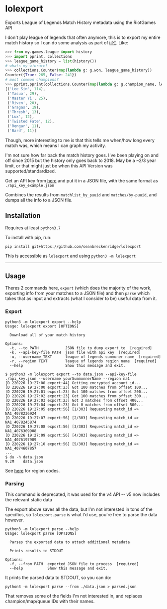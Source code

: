 # lolexport

Exports League of Legends Match History metadata using the RiotGames API

I don't play league of legends that often anymore, this is to export my entire match history so I can do some analysis as part of [`HPI`](https://github.com/seanbreckenridge/HPI). Like:

```python
>>> from my.games.league import history
>>> import pprint, collections
>>> league_game_history = list(history())
# whats my winrate?
>>> collections.Counter(map(lambda g: g.won, league_game_history))
Counter({True: 265, False: 241})
# most common champions?
>>> pprint.pprint(collections.Counter(map(lambda g: g.champion_name, league_game_history)).most_common(10))
[('Lee Sin', 114),
 ('Yasuo', 29),
 ('Master Yi', 25),
 ('Riven', 20),
 ('Gragas', 19),
 ('Thresh', 13),
 ('Lux', 12),
 ('Twisted Fate', 12),
 ('Rengar', 11),
 ('Bard', 11)]
```

Though, more interesting to me is that this tells me when/how long every match was, which means I can graph my activity.

I'm not sure how far back the match history goes. I've been playing on and off since 2015 but the history only goes back to 2018. May be a ~2/3 year limit, or that might just be when this API Version was supported/standardized.

Get an API key from [here](https://developer.riotgames.com/) and put it in a JSON file, with the same format as `./api_key_example.json`

Combines the results from `matchlist_by_puuid` and `matches/by-puuid`, and dumps all the info to a JSON file.

## Installation

Requires at least `python3.7`

To install with pip, run:

    pip install git+https://github.com/seanbreckenridge/lolexport

This is accessible as `lolexport` and using `python3 -m lolexport`

---

## Usage

Theres 2 commands here, `export` (which does the majority of the work, exporting info from your matches to a JSON file) and then `parse` which takes that as input and extracts (what I consider to be) useful data from it.

### Export

```
python3 -m lolexport export --help
Usage: lolexport export [OPTIONS]

  Download all of your match history

Options:
  -t, --to PATH            JSON file to dump export to  [required]
  -k, --api-key-file PATH  json file with api key  [required]
  -u, --username TEXT      league of legends summoner name  [required]
  -r, --region TEXT        league of legends region name  [required]
  --help                   Show this message and exit.

```

```
$ python3 -m lolexport export --to data.json --api-key-file ./api_key.json --username yourSummonnerName --region na1
[D 220226 19:27:00 export:44] Getting encrypted account id...
[D 220226 19:27:00 export:23] Got 100 matches from offset 100...
[D 220226 19:27:01 export:23] Got 100 matches from offset 200...
[D 220226 19:27:02 export:23] Got 100 matches from offset 300...
[D 220226 19:27:03 export:23] Got 3 matches from offset 400...
[D 220226 19:27:04 export:23] Got 0 matches from offset 500...
[D 220226 19:27:05 export:56] [1/303] Requesting match_id => NA1_4078236924
[D 220226 19:27:07 export:56] [2/303] Requesting match_id => NA1_4078245874
[D 220226 19:27:08 export:56] [3/303] Requesting match_id => NA1_4076309908
[D 220226 19:27:09 export:56] [4/303] Requesting match_id => NA1_4076197909
[D 220226 19:27:10 export:56] [5/303] Requesting match_id => NA1_4074607857
...
$ du -h data.json
9.2M	data.json
```

See [here](https://developer.riotgames.com/docs/lol) for region codes.

### Parsing

This command is deprecated, it was used for the v4 API -- v5 now includes the relevant static data

The export above saves all the data, but I'm not interested in tons of the specifics, so `lolexport.parse` is what I'd use, you're free to parse the data however.

```
python3 -m lolexport parse --help
Usage: lolexport parse [OPTIONS]

  Parses the exported data to attach additional metadata

  Prints results to STDOUT

Options:
  -f, --from PATH  exported JSON file to process  [required]
  --help           Show this message and exit.
```

It prints the parsed data to STDOUT, so you can do:

`python3 -m lolexport parse --from ./data.json > parsed.json`

That removes some of the fields I'm not interested in, and replaces champion/map/queue IDs with their names.
